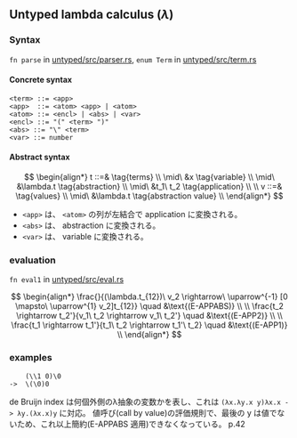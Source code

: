 ## Untyped lambda calculus ($\lambda$)

### Syntax

`fn parse` in [untyped/src/parser.rs](https://github.com/kisepichu/tapl-rs/blob/main/untyped/src/parser.rs), `enum Term` in [untyped/src/term.rs](https://github.com/kisepichu/tapl-rs/blob/main/untyped/src/term.rs)

#### Concrete syntax

```bnf
<term> ::= <app>
<app>  ::= <atom> <app> | <atom>
<atom> ::= <encl> | <abs> | <var>
<encl> ::= "(" <term> ")"
<abs> ::= "\" <term>
<var> ::= number
```

#### Abstract syntax

$$
\begin{align*}
t ::=&   \tag{terms} \\
  \mid\ &x \tag{variable} \\
  \mid\ &\lambda.t \tag{abstraction} \\
  \mid\ &t_1\ t_2 \tag{application} \\
  \\
v ::=&   \tag{values} \\
  \mid\ &\lambda.t \tag{abstraction value} \\
\end{align*}
$$

- `<app>` は、 `<atom>` の列が左結合で application に変換される。
- `<abs>` は、 abstraction に変換される。 
- `<var>` は、 variable に変換される。

### evaluation

`fn eval1` in [untyped/src/eval.rs](https://github.com/kisepichu/tapl-rs/blob/main/untyped/src/eval.rs) 

$$
\begin{align*}
\frac{}{(\lambda.t_{12})\ v_2 \rightarrow\ \uparrow^{-1} [0 \mapsto\ \uparrow^{1} v_2]t_{12}} \quad &\text{(E-APPABS)} \\
\\
\frac{t_2 \rightarrow t_2'}{v_1\ t_2 \rightarrow v_1\ t_2'} \quad &\text{(E-APP2)} \\
\\
\frac{t_1 \rightarrow t_1'}{t_1\ t_2 \rightarrow t_1'\ t_2} \quad &\text{(E-APP1)} \\
\end{align*}
$$

### examples

```
    (\\1 0)\0
->  \(\0)0
```

de Bruijn index は何個外側のλ抽象の変数かを表し、これは `(λx.λy.x y)λx.x -> λy.(λx.x)y` に対応。
値呼び(call by value)の評価規則で、最後の y は値でないため、これ以上簡約(E-APPABS 適用)できなくなっている。 p.42

